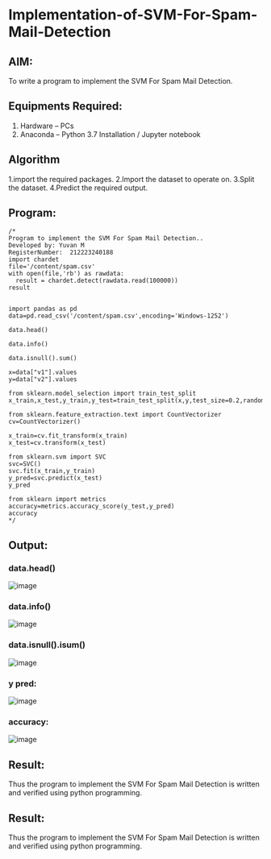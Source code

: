 # Implementation-of-SVM-For-Spam-Mail-Detection

## AIM:
To write a program to implement the SVM For Spam Mail Detection.

## Equipments Required:
1. Hardware – PCs
2. Anaconda – Python 3.7 Installation / Jupyter notebook

## Algorithm
1.import the required packages.
2.Import the dataset to operate on.
3.Split the dataset.
4.Predict the required output.

## Program:
```
/*
Program to implement the SVM For Spam Mail Detection..
Developed by: Yuvan M
RegisterNumber:  212223240188
import chardet
file='/content/spam.csv'
with open(file,'rb') as rawdata:
  result = chardet.detect(rawdata.read(100000))
result


import pandas as pd
data=pd.read_csv('/content/spam.csv',encoding='Windows-1252')

data.head()

data.info()

data.isnull().sum()

x=data["v1"].values
y=data["v2"].values

from sklearn.model_selection import train_test_split
x_train,x_test,y_train,y_test=train_test_split(x,y,test_size=0.2,random_state=0)

from sklearn.feature_extraction.text import CountVectorizer
cv=CountVectorizer()

x_train=cv.fit_transform(x_train)
x_test=cv.transform(x_test)

from sklearn.svm import SVC
svc=SVC()
svc.fit(x_train,y_train)
y_pred=svc.predict(x_test)
y_pred

from sklearn import metrics
accuracy=metrics.accuracy_score(y_test,y_pred)
accuracy
*/
```

## Output:
### data.head()
![image](https://github.com/Yuvan291205/Implementation-of-SVM-For-Spam-Mail-Detection/assets/138849170/54d69ece-e020-49de-8fc5-4d758bd5d723)
### data.info()
![image](https://github.com/Yuvan291205/Implementation-of-SVM-For-Spam-Mail-Detection/assets/138849170/5e18f690-72f7-4083-92f1-94e1cb95e857)
### data.isnull().isum()
![image](https://github.com/Yuvan291205/Implementation-of-SVM-For-Spam-Mail-Detection/assets/138849170/e0408d9f-546f-482f-bcf3-9b00e31e2f61)
### y pred:
![image](https://github.com/Yuvan291205/Implementation-of-SVM-For-Spam-Mail-Detection/assets/138849170/da6cf15d-4403-46f2-8c0e-c8847be14821)
### accuracy:
![image](https://github.com/Yuvan291205/Implementation-of-SVM-For-Spam-Mail-Detection/assets/138849170/f70f52ca-3b19-4298-a3ce-028769afcc73)

## Result:
Thus the program to implement the SVM For Spam Mail Detection is written and verified using python programming.

## Result:
Thus the program to implement the SVM For Spam Mail Detection is written and verified using python programming.
